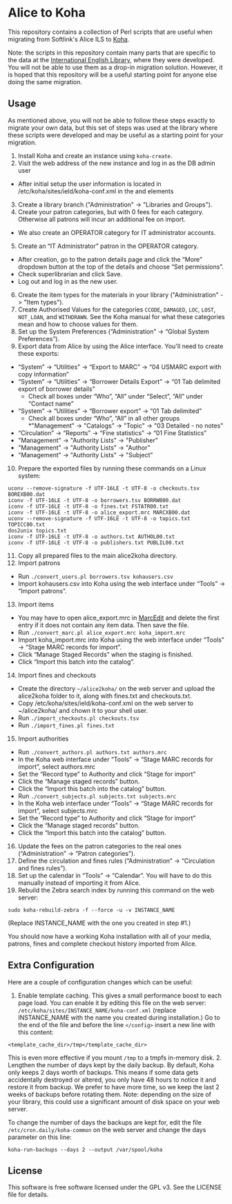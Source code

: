Alice to Koha
=============

This repository contains a collection of Perl scripts that are useful when
migrating from Softlink's Alice ILS to [Koha](https://koha-community.org/).

Note: the scripts in this repository contain many parts that are specific
to the data at the
[International English Library](https://international-library.de), where they
were developed. You will not be able to use them as a drop-in migration
solution. However, it is hoped that this repository will be a useful starting
point for anyone else doing the same migration.

Usage
-----
As mentioned above, you will not be able to follow these steps exactly to
migrate your own data, but this set of steps was used at the library where
these scripts were developed and may be useful as a starting point for your
migration.

1. Install Koha and create an instance using `koha-create`.
2. Visit the web address of the new instance and log in as the DB admin user
  * After initial setup the user information is located in
    /etc/koha/sites/ield/koha-conf.xml in the <user> and <pass> elements
3. Create a library branch ("Administration" -> "Libraries and Groups").
4. Create your patron categories, but with 0 fees for each category. Otherwise
  all patrons will incur an additional fee on import.
  * We also create an OPERATOR category for IT administrator accounts.
5. Create an “IT Administrator” patron in the OPERATOR category.
  * After creation, go to the patron details page and click the “More”
    dropdown button at the top of the details and choose “Set permissions”.
  * Check superlibrarian and click Save.
  * Log out and log in as the new user.
6. Create the item types for the materials in your library ("Administration"
  -> "Item types").
7. Create Authorised Values for the categories `CCODE`, `DAMAGED`, `LOC`,
  `LOST`, `NOT_LOAN`, and `WITHDRAWN`. See the Koha manual for what these
  categories mean and how to choose values for them.
8. Set up the System Preferences (“Administration” ->
  “Global System Preferences”).
9. Export data from Alice by using the Alice interface. You'll need to create
  these exports:
  * “System” -> “Utilities” -> “Export to MARC” -> “04 USMARC export with copy information”
  * “System” -> “Utilities” -> “Borrower Details Export” -> “01 Tab delimited export of borrower details”
    * Check all boxes under “Who”, “All” under “Select”, “All” under “Contact name”
  * “System” -> “Utilities” -> “Borrower export” -> “01 Tab delimited”
    * Check all boxes under “Who”, “All” in all other  groups
  *"Management" -> "Catalogs" -> "Topic" -> "03 Detailed - no notes"
  * “Circulation” -> “Reports” -> “Fine statistics” -> “01 Fine Statistics”
  * "Management" -> "Authority Lists" -> "Publisher"
  * "Management" -> "Authority Lists" -> "Author”
  * "Management" -> "Authority Lists" -> "Subject”
10. Prepare the exported files by running these commands on a Linux system:
  ```
  uconv --remove-signature -f UTF-16LE -t UTF-8 -o checkouts.tsv BOREXB00.dat
  iconv -f UTF-16LE -t UTF-8 -o borrowers.tsv BORRWB00.dat
  iconv -f UTF-16LE -t UTF-8 -o fines.txt FSTATR00.txt
  iconv -f UTF-16LE -t UTF-8 -o alice_export.mrc MARCXB00.dat
  uconv --remove-signature -f UTF-16LE -t UTF-8 -o topics.txt TOPICC00.txt
  dos2unix topics.txt
  iconv -f UTF-16LE -t UTF-8 -o authors.txt AUTHOL00.txt
  iconv -f UTF-16LE -t UTF-8 -o publishers.txt PUBLIL00.txt
  ```
11. Copy all prepared files to the main alice2koha directory.
12. Import patrons
  * Run `./convert_users.pl borrowers.tsv kohausers.csv`
  * Import kohausers.csv into Koha using the web interface under 
    “Tools” -> “Import patrons”.
13. Import items
  * You may have to open alice_export.mrc in
    [MarcEdit](http://marcedit.reeset.net/) and delete the first entry if it
    does not contain any item data. Then save the file.
  * Run `./convert_marc.pl alice_export.mrc koha_import.mrc`
  * Import koha_import.mrc into Koha using the web interface under “Tools”
    -> “Stage MARC records for import”.
  * Click “Manage Staged Records” when the staging is finished.
  * Click “Import this batch into the catalog”.
14. Import fines and checkouts
  * Create the directory `~/alice2koha/` on the web server and upload the
    alice2koha folder to it, along with fines.txt and checkouts.txt.
  * Copy /etc/koha/sites/ield/koha-conf.xml on the web server to
    ~/alice2koha/ and chown it to your shell user.
  * Run `./import_checkouts.pl checkouts.tsv`
  * Run `./import_fines.pl fines.txt`
15. Import authorities
  * Run `./convert_authors.pl authors.txt authors.mrc`
  * In the Koha web interface under “Tools” -> “Stage MARC records for import”,
    select authors.mrc
  * Set the “Record type” to Authority and click “Stage for import”
  * Click the “Manage staged records” button.
  * Click the “Import this batch into the catalog” button.
  * Run `./convert_subjects.pl subjects.txt subjects.mrc`
  * In the Koha web interface under “Tools” -> “Stage MARC records for import”,
    select subjects.mrc
  * Set the “Record type” to Authority and click “Stage for import”
  * Click the “Manage staged records” button.
  * Click the “Import this batch into the catalog” button.
16. Update the fees on the patron categories to the real ones
  (“Administration” -> “Patron categories”).
17. Define the circulation and fines rules (“Administration” ->
  “Circulation and fines rules”).
18. Set up the calendar in “Tools” -> “Calendar”. You will have to do this
  manually instead of importing it from Alice.
19. Rebuild the Zebra search index by running this command on the web server:
  ```
  sudo koha-rebuild-zebra -f --force -u -v INSTANCE_NAME
  ```
  (Replace INSTANCE_NAME with the one you created in step #1.)

You should now have a working Koha installation with all of your media, patrons,
fines and complete checkout history imported from Alice.

Extra Configuration
-------------------
Here are a couple of configuration changes which can be useful:

1. Enable template caching. This gives a small performance boost to each page
  load. You can enable it by editing this file on the web server:
  `/etc/koha/sites/INSTANCE_NAME/koha-conf.xml` (replace INSTANCE_NAME with the
  name you created during installation.) Go to the end of the file and before
  the line `</config>` insert a new line with this content:
  ```
  <template_cache_dir>/tmp</template_cache_dir>
  ```
  This is even more effective if you mount `/tmp` to a tmpfs in-memory disk.
2. Lengthen the number of days kept by the daily backup. By default, Koha only
  keeps 2 days worth of backups. This means if some data gets accidentally
  destroyed or altered, you only have 48 hours to notice it and restore it
  from backup. We prefer to have more time, so we keep the last 2 weeks of
  backups before rotating them. Note: depending on the size of your library,
  this could use a significant amount of disk space on your web server.
  
  To change the number of days the backups are kept for, edit the file
  `/etc/cron.daily/koha-common` on the web server and change the days parameter
  on this line:
  ```
  koha-run-backups --days 2 --output /var/spool/koha
  ```

License
-------
This software is free software licensed under the GPL v3. See the LICENSE
file for details.

